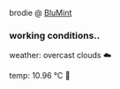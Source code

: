 brodie @ [BluMint](https://www.linkedin.com/company/blumint-io/)

<!--weather_start-->
### working conditions..

weather: overcast clouds ☁️

temp: 10.96 °C 👕

<!--weather_end-->
